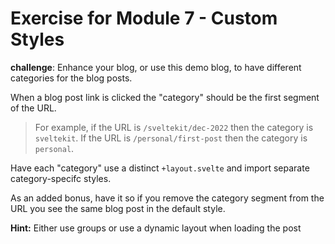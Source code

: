 # Exercise for Module 7 - Custom Styles

**challenge**: Enhance your blog, or use this demo blog, to have different categories for the blog posts.

When a blog post link is clicked the "category" should be the first segment of the URL.

> For example, if the URL is `/sveltekit/dec-2022` then the category is `sveltekit`.
> If the URL is `/personal/first-post` then the category is `personal`.

Have each "category" use a distinct `+layout.svelte` and import separate category-specifc styles.

As an added bonus, have it so if you remove the category segment from the URL you see the same blog post in the default style.

**Hint:** Either use groups or use a dynamic layout when loading the post
